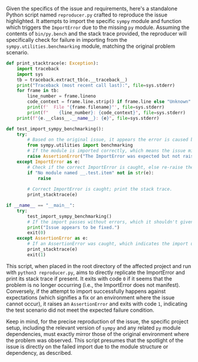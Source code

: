 Given the specifics of the issue and requirements, here's a standalone Python script named `reproducer.py` crafted to reproduce the issue highlighted. It attempts to import the specific `sympy` module and function which triggers the `ImportError` due to the missing `py` module. Assuming the contents of `bin/py.bench` and the stack trace provided, the reproducer will specifically check for failure in importing from the `sympy.utilities.benchmarking` module, matching the original problem scenario.

```python
def print_stacktrace(e: Exception):
    import traceback
    import sys
    tb = traceback.extract_tb(e.__traceback__)
    print("Traceback (most recent call last):", file=sys.stderr)
    for frame in tb:
        line_number = frame.lineno
        code_context = frame.line.strip() if frame.line else "Unknown"
        print(f'  File "{frame.filename}"', file=sys.stderr)
        print(f"    {line_number}: {code_context}", file=sys.stderr)
    print(f"{e.__class__.__name__}: {e}", file=sys.stderr)

def test_import_sympy_benchmarking():
    try:
        # Based on the original issue, it appears the error is caused by this import.
        from sympy.utilities import benchmarking
        # If the module is imported correctly, which means the issue might have been fixed, raise AssertionError.
        raise AssertionError("The ImportError was expected but not raised.")
    except ImportError as e:
        # Check if the correct ImportError is caught, else re-raise the error for unexpected ones.
        if "No module named __.test.item" not in str(e):
            raise
        
        # Correct ImportError is caught; print the stack trace.
        print_stacktrace(e)

if __name__ == "__main__":
    try:
        test_import_sympy_benchmarking()
        # If the import passes without errors, which it shouldn't given the issue, exit with a non-zero status code.
        print("Issue appears to be fixed.")
        exit(0)
    except AssertionError as e:
        # If an AssertionError was caught, which indicates the import unexpectedly succeeded, exit with a non-zero status code.
        print_stacktrace(e)
        exit(1)
```

This script, when placed in the root directory of the affected project and run with `python3 reproducer.py`, aims to directly replicate the ImportError and print its stack trace if present. It exits with code `0` if it seems that the problem is no longer occurring (i.e., the ImportError does not manifest). Conversely, if the attempt to import successfully happens against expectations (which signifies a fix or an environment where the issue cannot occur), it raises an `AssertionError` and exits with code `1`, indicating the test scenario did not meet the expected failure condition.

Keep in mind, for the precise reproduction of the issue, the specific project setup, including the relevant version of `sympy` and any related `py` module dependencies, must exactly mirror those of the original environment where the problem was observed. This script presumes that the spotlight of the issue is directly on the failed import due to the module structure or dependency, as described.